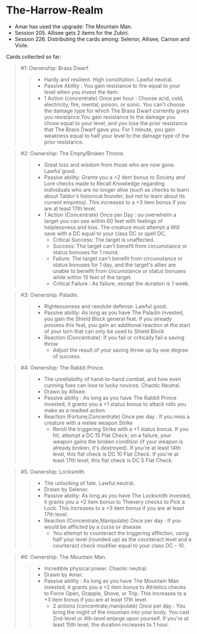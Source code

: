 # The-Harrow-Realm

- Amar has used the upgrade: The Mountain Man.
- Session 205. Allisee gets 2 items for the Zubiri.
- Session 226. Distributing the cards among: Selenor, Allisee, Carnon and Viole.

Cards collected so far:

> #1: Ownership: Brass Dwarf.
>> - Hardy and resilient. High constitution. Lawful neutral.
>> - Passive Ability : You gain resistance to fire equal to your level when you invest the item.
>> - 1 Action (concentrate) Once per hour : Choose acid, cold, electricity, fire, mental, poison, or sonic. You can't choose the damage type for which The Brass Dwarf currently gives you resistance.You gain resistance to the damage you chose equal to your level, and you lose the prior resistance that The Brass Dwarf gave you. For 1 minute, you gain weakness equal to half your level to the damage type of the prior resistance.

> #2: Ownership: The Empty/Broken Throne.
>> - Great loss and wisdom from those who are now gone. Lawful good.
>> - Passive ability: Grants you a +2 item bonus to Society and Lore checks made to Recall Knowledge regarding individuals who are no longer alive (such as checks to learn about Taldor's historical founder, but not to learn about its current empress). This increases to a +3 item bonus if you are at least 17th level.
>> - 1 Action (Concentrate) Once per Day : ou overwhelm a target you can see within 60 feet with feelings of helplessness and loss. The creature must attempt a Will save with a DC equal to your class DC or spell DC. 
>>   - Critical Success: The target is unaffected. 
>>   - Success: The target can't benefit from circumstance or status bonuses for 1 round. 
>>   - Failure: The target can't benefit from circumstance or status bonuses for 1 day, and the target's allies are unable to benefit from circumstance or status bonuses while within 15 feet of the target. 
>>   - Critical Failure : As failure, except the duration is 1 week.

> #3: Ownership: Paladin.
>> - Righteousness and resolute defense. Lawful good.
>> - Passive ability: As long as you have The Paladin invested, you gain the Shield Block general feat. If you already possess this feat, you gain an additional reaction at the start of your turn that can only be used to Shield Block
>> - Reaction (Concentrate): If you fail or critically fail a saving throw 
>>   - Adjust the result of your saving throw up by one degree of success.

> #4: Ownership: The Rabbit Prince.
>> - The unreliability of hand-to-hand combat, and how even cunning foes can lose to lucky novices. Chaotic Neutral.
>> - Drawn by Allisee.
>> - Passive ability : As long as you have The Rabbit Prince invested, it grants you a +1 status bonus to attack rolls you make as a readied action.
>> - Reaction (Fortune,Concentrate) Once per day : If you miss a creature with a melee weapon Strike 
>>   - Reroll the triggering Strike with a +1 status bonus. If you hit, attempt a DC 15 Flat Check; on a failure, your weapon gains the broken condition (if your weapon is already broken, it's destroyed). If you're at least 14th level, this flat check is DC 10 Flat Check. If you're at least 17th level, this flat check is DC 5 Flat Check.

> #5: Ownership: Locksmith.
>> - The unlocking of fate. Lawful neutral.
>> - Drawn by Selenor.
>> - Passive ability: As long as you have The Locksmith invested, it grants you a +2 item bonus to Thievery checks to Pick a Lock. This increases to a +3 item bonus if you are at least 17th level.
>> - Reaction (Concentrate,Manipulate) Once per day : If you would be afflicted by a curse or disease
>>   - You attempt to counteract the triggering affliction, using half your level (rounded up) as the counteract level and a counteract check modifier equal to your class DC – 10.

> #6: Ownership: The Mountain Man.
>> - Incredible physical power. Chaotic neutral.
>> - Drawn by Amar.
>> - Passive ability : As long as you have The Mountain Man invested, it grants you a +2 item bonus to Athletics checks to Force Open, Grapple, Shove, or Trip. This increases to a +3 item bonus if you are at least 17th level.
>>   - 2 actions (concentrate,manipulate) Once per day : You bring the might of the mountain into your body. You cast 2nd-level or 4th-level enlarge upon yourself. If you're at least 15th level, the duration increases to 1 hour. 
